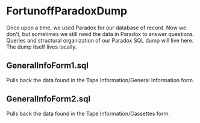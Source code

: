 # FortunoffParadoxDump
Once upon a time, we used Paradox for our database of record. Now we don't, but sometimes we still need the data in Paradox to answer questions. Queries and structural organization of our Paradox SQL dump will live here. The dump itself lives locally.

## GeneralInfoForm1.sql
Pulls back the data found in the Tape Information/General Information form.

## GeneralInfoForm2.sql
Pulls back the data found in the Tape Information/Cassettes form.
